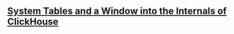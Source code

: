 ## [System Tables and a Window into the Internals of ClickHouse](https://clickhouse.com/blog/clickhouse-debugging-issues-with-system-tables)
